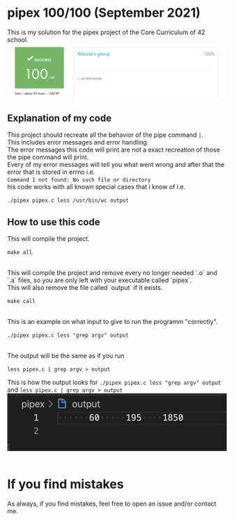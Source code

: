 # pipex 100/100 (September 2021)
This is my solution for the pipex project of the Core Curriculum of 42 school.<br>
<img src="images/result.png"><br>

## Explanation of my code

This project should recreate all the behavior of the pipe command `|`.<br>
This includes error messages and error handling.<br>
The error messages this code will print are not a exact recreation of those the pipe command will print.<br>
Every of my error messages will tell you what went wrong and after that the error that is stored in errno i.e.<br>
`Command 1 not found: No such file or directory`<br>
his code works with all known special cases that i know of i.e. <br>

```
./pipex pipex.c less /usr/bin/wc output
```

## How to use this code

This will compile the project.<br>

```
make all
```

<br>
This will compile the project and remove every no longer needed `.o` and `.a` files, so you are only left with your executable called `pipex`.<br>
This will also remove the file called `output` if it exists.<br>

```
make call
```

<br>
This is an example on what input to give to run the programm "correctly".<br>

```
./pipex pipex.c less "grep argv" output
```

<br>
The output will be the same as if you run<br>

```
less pipex.c | grep argv > output
```


This is how the output looks for `./pipex pipex.c less "grep argv" output` and `less pipex.c | grep argv > output`<br>
<img src="images/example.png"><br>
<br>

# If you find mistakes

As always, if you find mistakes, feel free to open an issue and/or contact me.<br>
